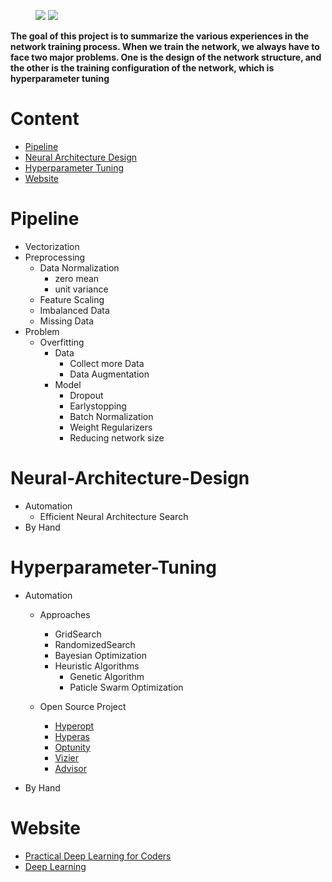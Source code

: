 <figure class="half">
    <img src="{{site.url}}/Picture/alchemy.png">
    <img src="{{site.url}}/Picture/alchemy_1.png">
</figure>

**The goal of this project is to summarize the various experiences in the network training process. When we train the network, we always have to face two major problems. One is the design of the network structure, and the other is the training configuration of the network, which is hyperparameter tuning**

# Content
* [Pipeline](#Pipeline)
* [Neural Architecture Design](#Neural-Architecture-Design)
* [Hyperparameter Tuning](#Hyperparameter-Tuning)
* [Website](#Website)


# Pipeline

* Vectorization
* Preprocessing
   * Data Normalization
      * zero mean
      * unit variance
   * Feature Scaling
   * Imbalanced Data
   * Missing Data
* Problem
   * Overfitting 
      * Data
         * Collect more Data
         * Data Augmentation
      * Model
         * Dropout
         * Earlystopping
         * Batch Normalization
         * Weight Regularizers
         * Reducing network size

# Neural-Architecture-Design

* Automation
    * Efficient Neural Architecture Search
* By Hand




# Hyperparameter-Tuning

* Automation

    * Approaches
      * GridSearch
      * RandomizedSearch
      * Bayesian Optimization
      * Heuristic Algorithms
          * Genetic Algorithm
          * Paticle Swarm Optimization
          
    * Open Source Project
      * [Hyperopt](https://github.com/hyperopt/hyperopt)
      * [Hyperas](https://github.com/maxpumperla/hyperas)
      * [Optunity](https://github.com/claesenm/optunity)
      * [Vizier](https://ai.google/research/pubs/pub46180)
      * [Advisor](https://github.com/tobegit3hub/advisor)
 
 * By Hand

# Website

* [Practical Deep Learning for Coders](https://course.fast.ai/)
* [Deep Learning](https://www.deeplearningbook.org/)
